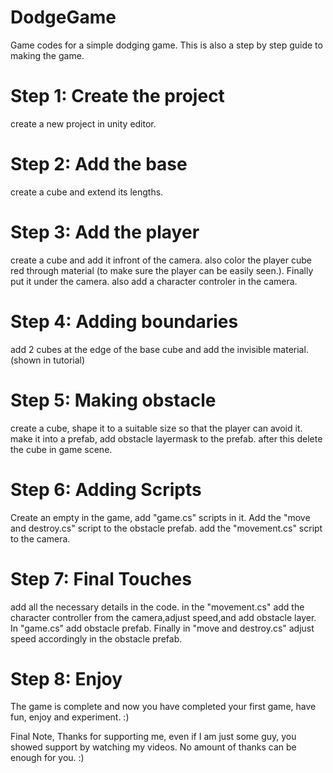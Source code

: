 # DodgeGame
Game codes for a simple dodging game.
This is also a step by step guide to making the game.

# Step 1: Create the project
  create a new project in unity editor.

# Step 2: Add the base
  create a cube and extend its lengths.

# Step 3: Add the player
  create a cube and add it infront of the camera. also color the player cube red through material (to make sure the player can be easily seen.). Finally put it under the camera.
also add a character controler in the camera.

# Step 4: Adding boundaries
  add 2 cubes at the edge of the base cube and add the invisible material.(shown in tutorial)

# Step 5: Making obstacle
  create a cube, shape it to a suitable size so that the player can avoid it. make it into a prefab, add obstacle layermask to the prefab. after this delete the cube in game scene.

# Step 6: Adding Scripts
  Create an empty in the game, add "game.cs" scripts in it. Add the "move and destroy.cs" script to the obstacle prefab. add the "movement.cs" script to the camera.

# Step 7: Final Touches
  add all the necessary details in the code. in the "movement.cs" add the character controller from the camera,adjust speed,and add obstacle layer. In "game.cs" add  obstacle prefab. Finally in "move and destroy.cs" adjust speed accordingly in the obstacle prefab.

# Step 8: Enjoy
  The game is complete and now you have completed your first game, have fun, enjoy and experiment. :)

  Final Note, Thanks for supporting me, even if I am just some  guy, you showed support by watching my videos. No amount of thanks can be enough for you. :)
